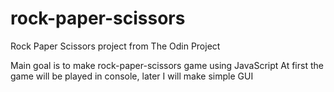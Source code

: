# rock-paper-scissors
Rock Paper Scissors project from The Odin Project

Main goal is to make rock-paper-scissors game using JavaScript
At first the game will be played in console, later I will make simple GUI

